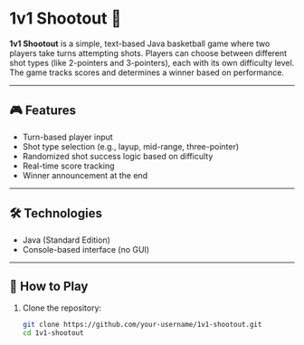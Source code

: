 # 1v1 Shootout 🏀

**1v1 Shootout** is a simple, text-based Java basketball game where two players take turns attempting shots. Players can choose between different shot types (like 2-pointers and 3-pointers), each with its own difficulty level. The game tracks scores and determines a winner based on performance.

---

## 🎮 Features

- Turn-based player input
- Shot type selection (e.g., layup, mid-range, three-pointer)
- Randomized shot success logic based on difficulty
- Real-time score tracking
- Winner announcement at the end

---

## 🛠️ Technologies

- Java (Standard Edition)
- Console-based interface (no GUI)

---

## 🚀 How to Play

1. Clone the repository:
   ```bash
   git clone https://github.com/your-username/1v1-shootout.git
   cd 1v1-shootout

